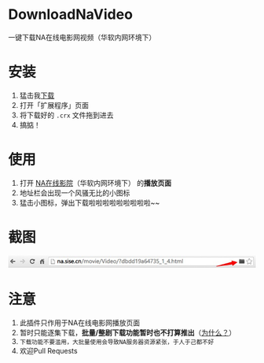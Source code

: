DownloadNaVideo
===============

一键下载NA在线电影网视频（华软内网环境下）


安装
==============
1. 猛击我[下载](https://github.com/viko16/DownloadNaVideo/raw/master/DownloadNaVideo.crx)
2. 打开「扩展程序」页面
3. 将下载好的 `.crx` 文件拖到进去
4. 搞掂！


使用
=============
1. 打开 [NA在线影院](http://na.sise.cn/movie/)（华软内网环境下） 的**播放页面**
2. 地址栏会出现一个风骚无比的小图标
3. 猛击小图标，弹出下载啦啦啦啦啦啦啦啦啦~~


截图
=============
![风骚的小图标](docs/1.jpg)


注意
=============
1. 此插件只作用于NA在线电影网播放页面
2. 暂时只能逐集下载，**批量/整剧下载功能暂时也不打算推出**（[为什么？](https://github.com/viko16/DownloadNaVideo/issues/2)）
3. `下载功能不要滥用，大批量使用会导致NA服务器资源紧张，于人于己都不好`
4. 欢迎Pull Requests


